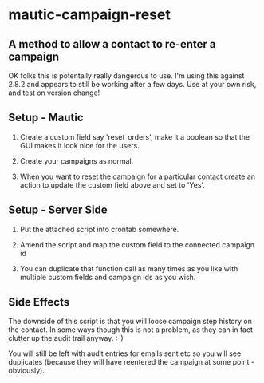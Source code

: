 # mautic-campaign-reset
A method to allow a contact to re-enter a campaign
-----------------------------------------------

OK folks this is potentally really dangerous to use. I'm using this against 2.8.2 and appears to still be working after a few days. Use at your own risk, and test on version change!


Setup - Mautic
--------------

1. Create a custom field say 'reset_orders', make it a boolean so that the
GUI makes it look nice for the users.

2. Create your campaigns as normal.

3. When you want to reset the campaign for a particular contact create an action to update the custom field above and set to 'Yes'.


Setup - Server Side
-------------------

1. Put the attached script into crontab somewhere.

2. Amend the script and map the custom field to the connected campaign id

3. You can duplicate that function call as many times as you like with multiple custom fields and campaign ids as you wish.


Side Effects
------------

The downside of this script is that you will loose campaign step history on the contact. In some ways though this is not a problem, as they can in fact clutter up the audit trail anyway. :-)

You will still be left with audit entries for emails sent etc so you will see duplicates (because they will have reentered the campaign at some point - obviously).



